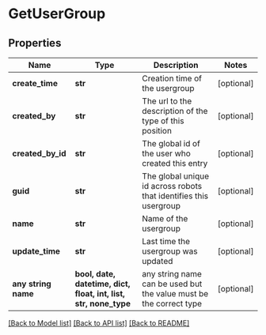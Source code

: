 # GetUserGroup


## Properties
Name | Type | Description | Notes
------------ | ------------- | ------------- | -------------
**create_time** | **str** | Creation time of the usergroup | [optional] 
**created_by** | **str** | The url to the description of the type of this position | [optional] 
**created_by_id** | **str** | The global id of the user who created this entry | [optional] 
**guid** | **str** | The global unique id across robots that identifies this usergroup | [optional] 
**name** | **str** | Name of the usergroup | [optional] 
**update_time** | **str** | Last time the usergroup was updated | [optional] 
**any string name** | **bool, date, datetime, dict, float, int, list, str, none_type** | any string name can be used but the value must be the correct type | [optional]

[[Back to Model list]](../README.md#documentation-for-models) [[Back to API list]](../README.md#documentation-for-api-endpoints) [[Back to README]](../README.md)


